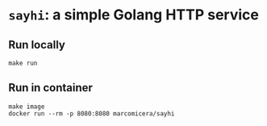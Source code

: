 # `sayhi`: a simple Golang HTTP service

## Run locally
```
make run
```

## Run in container
```
make image
docker run --rm -p 8080:8080 marcomicera/sayhi
```